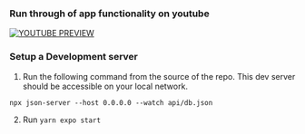 ### Run through of app functionality on youtube

[![YOUTUBE PREVIEW](https://i9.ytimg.com/vi/FxUW4re9F08/mqdefault.jpg?sqp=COzv4KoG-oaymwEoCMACELQB8quKqQMcGADwAQH4AfYGgAKAD4oCDAgAEAEYZSBlKGUwDw==&rs=AOn4CLDaUVKhLhzMiQq4WSG8qvJHKOpcRg)](https://youtube.com/shorts/FxUW4re9F08)

### Setup a Development server

1. Run the following command from the source of the repo. This dev server should be accessible on your local network.

```
npx json-server --host 0.0.0.0 --watch api/db.json
```

2. Run `yarn expo start`

